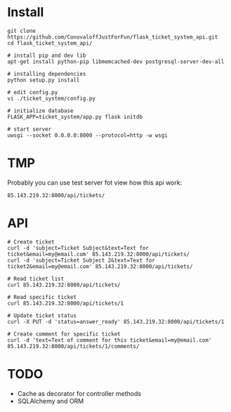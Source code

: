 Install
============

    git clone https://github.com/ConovaloffJustForFun/flask_ticket_system_api.git
    cd flask_ticket_system_api/

    # install pip and dev lib
    apt-get install python-pip libmemcached-dev postgresql-server-dev-all

    # installing dependencies
    python setup.py install

    # edit config.py
    vi ./ticket_system/config.py

    # initialize database
    FLASK_APP=ticket_system/app.py flask initdb

    # start server
    uwsgi --socket 0.0.0.0:8000 --protocol=http -w wsgi

TMP
============
Probably you can use test server fot view how this api work:

    85.143.219.32:8000/api/tickets/


API
============

    # Create ticket
    curl -d 'subject=Ticket Subject&text=Text for ticket&email=my@email.com' 85.143.219.32:8000/api/tickets/
    curl -d 'subject=Ticket Subject 2&text=Text for ticket2&email=my@email.com' 85.143.219.32:8000/api/tickets/

    # Read ticket list
    curl 85.143.219.32:8000/api/tickets/

    # Read specific ticket
    curl 85.143.219.32:8000/api/tickets/1

    # Update ticket status
    curl -X PUT -d 'status=answer_ready' 85.143.219.32:8000/api/tickets/1

    # Create comment for specific ticket
    curl -d 'text=Text of comment for this ticket&email=my@email.com' 85.143.219.32:8000/api/tickets/1/comments/

TODO
============
  * Cache as decorator for controller methods
  * SQLAlchemy and ORM
